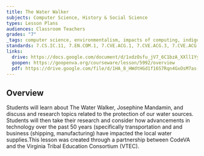 ```yaml
---
title: The Water Walker
subjects: Computer Science, History & Social Science
types: Lesson Plans
audiences: Classroom Teachers
grades: "7"
_tags: computer science, environmentalism, impacts of computing, indigenous, native American, technology, water conservation, water protection, watershed
standards: 7.CS.IC.11, 7.EN.COM.1, 7.CVE.ACG.1, 7.CVE.ACG.3, 7.CVE.ACG.4, MS.SC.LS.11
links:
  drive: https://docs.google.com/document/d/1xdzOsfu_jV7_6C1bzA_XXll1YyI73nsrMZDQbH_NM_Q/edit?usp=drive_link
  goopen: https://goopenva.org/courseware/lesson/5992/overview
  pdf: https://drive.google.com/file/d/1HA_8_HWdtHGd1f16S7Rqn4GxOsM7as-Z/view?usp=drive_link
---
```


## Overview

Students will learn about The Water Walker, Josephine Mandamin, and discuss and research topics related to the protection of our water sources. Students will then take their research and consider how advancements in technology over the past 50 years (specifically transportation and and business (shipping, manufacturing) have impacted the local water supplies.This lesson was created through a partnership between CodeVA and the Virginia Tribal Education Consortium (VTEC). 
